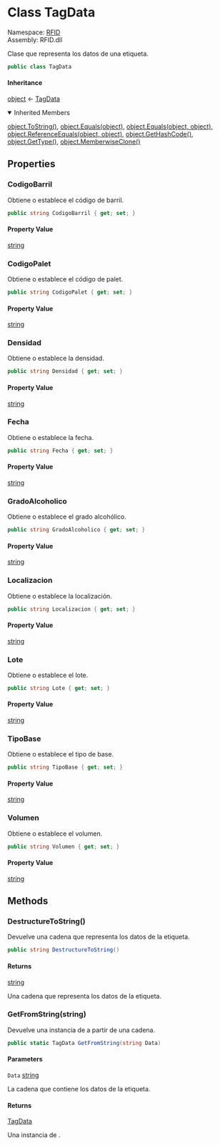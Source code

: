# <a id="RFID_TagData"></a> Class TagData

Namespace: [RFID](RFID.md)  
Assembly: RFID.dll  

Clase que representa los datos de una etiqueta.

```csharp
public class TagData
```

#### Inheritance

[object](https://learn.microsoft.com/dotnet/api/system.object) ← 
[TagData](RFID.TagData.md)

<details open>
  
<summary>Inherited Members</summary>

[object.ToString\(\)](https://learn.microsoft.com/dotnet/api/system.object.tostring), 
[object.Equals\(object\)](https://learn.microsoft.com/dotnet/api/system.object.equals\#system\-object\-equals\(system\-object\)), 
[object.Equals\(object, object\)](https://learn.microsoft.com/dotnet/api/system.object.equals\#system\-object\-equals\(system\-object\-system\-object\)), 
[object.ReferenceEquals\(object, object\)](https://learn.microsoft.com/dotnet/api/system.object.referenceequals), 
[object.GetHashCode\(\)](https://learn.microsoft.com/dotnet/api/system.object.gethashcode), 
[object.GetType\(\)](https://learn.microsoft.com/dotnet/api/system.object.gettype), 
[object.MemberwiseClone\(\)](https://learn.microsoft.com/dotnet/api/system.object.memberwiseclone)
</details>

## Properties

### <a id="RFID_TagData_CodigoBarril"></a> CodigoBarril

Obtiene o establece el código de barril.

```csharp
public string CodigoBarril { get; set; }
```

#### Property Value

 [string](https://learn.microsoft.com/dotnet/api/system.string)

### <a id="RFID_TagData_CodigoPalet"></a> CodigoPalet

Obtiene o establece el código de palet.

```csharp
public string CodigoPalet { get; set; }
```

#### Property Value

 [string](https://learn.microsoft.com/dotnet/api/system.string)

### <a id="RFID_TagData_Densidad"></a> Densidad

Obtiene o establece la densidad.

```csharp
public string Densidad { get; set; }
```

#### Property Value

 [string](https://learn.microsoft.com/dotnet/api/system.string)

### <a id="RFID_TagData_Fecha"></a> Fecha

Obtiene o establece la fecha.

```csharp
public string Fecha { get; set; }
```

#### Property Value

 [string](https://learn.microsoft.com/dotnet/api/system.string)

### <a id="RFID_TagData_GradoAlcoholico"></a> GradoAlcoholico

Obtiene o establece el grado alcohólico.

```csharp
public string GradoAlcoholico { get; set; }
```

#### Property Value

 [string](https://learn.microsoft.com/dotnet/api/system.string)

### <a id="RFID_TagData_Localizacion"></a> Localizacion

Obtiene o establece la localización.

```csharp
public string Localizacion { get; set; }
```

#### Property Value

 [string](https://learn.microsoft.com/dotnet/api/system.string)

### <a id="RFID_TagData_Lote"></a> Lote

Obtiene o establece el lote.

```csharp
public string Lote { get; set; }
```

#### Property Value

 [string](https://learn.microsoft.com/dotnet/api/system.string)

### <a id="RFID_TagData_TipoBase"></a> TipoBase

Obtiene o establece el tipo de base.

```csharp
public string TipoBase { get; set; }
```

#### Property Value

 [string](https://learn.microsoft.com/dotnet/api/system.string)

### <a id="RFID_TagData_Volumen"></a> Volumen

Obtiene o establece el volumen.

```csharp
public string Volumen { get; set; }
```

#### Property Value

 [string](https://learn.microsoft.com/dotnet/api/system.string)

## Methods

### <a id="RFID_TagData_DestructureToString"></a> DestructureToString\(\)

Devuelve una cadena que representa los datos de la etiqueta.

```csharp
public string DestructureToString()
```

#### Returns

 [string](https://learn.microsoft.com/dotnet/api/system.string)

Una cadena que representa los datos de la etiqueta.

### <a id="RFID_TagData_GetFromString_System_String_"></a> GetFromString\(string\)

Devuelve una instancia de <xref href="RFID.TagData" data-throw-if-not-resolved="false"></xref> a partir de una cadena.

```csharp
public static TagData GetFromString(string Data)
```

#### Parameters

`Data` [string](https://learn.microsoft.com/dotnet/api/system.string)

La cadena que contiene los datos de la etiqueta.

#### Returns

 [TagData](RFID.TagData.md)

Una instancia de <xref href="RFID.TagData" data-throw-if-not-resolved="false"></xref>.

